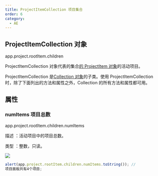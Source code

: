 ```yaml
---
title: ProjectItemCollection 项目集合
order: 6
category:
  - AE
---
```


## ProjectItemCollection 对象

app.project.rootItem.children

ProjectItemCollection 对象代表的集合[的 ProjectItem 对象](https://ppro-scripting.docsforadobe.dev/item/projectitem.html#projectitem)的活动项目。

ProjectItemCollection 是[Collection 对象](https://ppro-scripting.docsforadobe.dev/collection/collection.html#collection)的子类。使用
ProjectItemCollection 时，除了下面列出的方法和属性之外，Collection 的所有方法和属性都可用。

## 属性

### numItems 项目总数

app.project.rootItem.children.numItems

描述 ：活动项目中的项目总数。

类型 ：整数，只读。

![](https://cdn.yuelili.com/20211028175950.png)

```javascript
alert(app.project.rootItem.children.numItems.toString()); //
项目面板共有4个项目;
```
